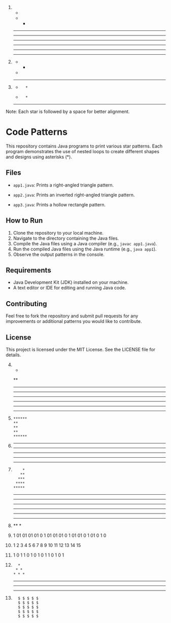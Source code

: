 1.  *
    * *
    * * *
    * * * *
    * * * * *



 2.   * * * * * 
      * * * *
      * * *
      * *
      *
       
3.    * * * * * 
      *       *
      *       *
      * * * * *

Note: Each star is followed by a space for better alignment.

# Code Patterns
This repository contains Java programs to print various star patterns. Each program demonstrates the use of nested loops to create different shapes and designs using asterisks (*).

## Files

- `app1.java`: Prints a right-angled triangle pattern.
- `app2.java`: Prints an inverted right-angled triangle pattern.

- `app3.java`: Prints a hollow rectangle pattern.
## How to Run
1. Clone the repository to your local machine.
2. Navigate to the directory containing the Java files.
3. Compile the Java files using a Java compiler (e.g., `javac app1.java`).
4. Run the compiled Java files using the Java runtime (e.g., `java app1`).
5. Observe the output patterns in the console.
## Requirements
- Java Development Kit (JDK) installed on your machine.
- A text editor or IDE for editing and running Java code.
## Contributing
Feel free to fork the repository and submit pull requests for any improvements or additional patterns you would like to contribute.

## License
This project is licensed under the MIT License. See the LICENSE file for details.

4.    * 
      **
      ***
      ****
      *****
      ******
      *******
      ********

5.    
       ******
       **
       **
       **
       ******  

6.    *****
      *****
      *****
      *****
      *****
7.         *
          **
         ***
        ****
       *****

8.    ********
      *******
      ******
      *****
      ****
      ***
      **
      *


9.    1 01 01 01 01 0
      1 01 01 01 0
      1 01 01 0
      1 01 0
      1 0

10.   1 
      2 3
      4 5 6
      7 8 9 10
      11 12 13 14 15

11.    1 
       0 1
       1 0 1
       0 1 0 1
       1 0 1 0 1

12.       * 
         * *
        * * *
       * * * *
      * * * * *
     * * * * * *

13.       $ $ $ $ $ 
          $ $ $ $ $
          $ $ $ $ $
          $ $ $ $ $
          $ $ $ $ $   

